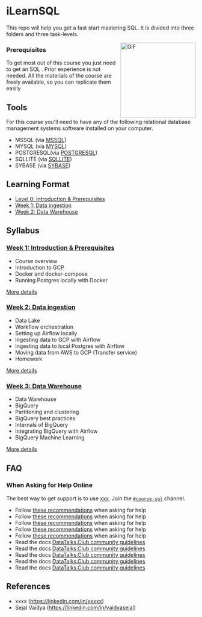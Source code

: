 # iLearnSQL
This repo will help you get a fast start mastering SQL. It is divided into three folders and three task-levels.

<img align="right" alt="GIF" src="https://media.giphy.com/media/vISmwpBJUNYzukTnVx/giphy.gif" width="200" height="200" />


### Prerequisites
To get most out of this course you just need to get an SQL . Prior experience is not needed.
All the materials of the course are freely available, so you can replicate them easily 

## Tools 
For this course you'll need to have any of the following relational database management systems software installed on your computer.

- MSSQL (via [MSSQL](https://www.anaconda.com/products/individual))
- MYSQL (via [MYSQL](https://www.anaconda.com/products/individual))
- POSTGRESQL(via [POSTGRESQL](https://www.anaconda.com/products/individual))
- SQLLITE (via [SQLLITE](https://www.anaconda.com/products/individual))
- SYBASE (via [SYBASE](https://www.anaconda.com/products/individual))

## Learning Format

- [Level 0: Introduction & Prerequisites](#week-1-introduction--prerequisites)
- [Week 1: Data ingestion](#week-2-data-ingestion)
- [Week 2: Data Warehouse](#week-3-data-warehouse)

## Syllabus

### [Week 1: Introduction & Prerequisites](week_1_basics_n_setup)

* Course overview
* Introduction to GCP
* Docker and docker-compose 
* Running Postgres locally with Docker

[More details](week_1_basics_n_setup)

### [Week 2: Data ingestion](week_2_data_ingestion)

* Data Lake
* Workflow orchestration
* Setting up Airflow locally
* Ingesting data to GCP with Airflow
* Ingesting data to local Postgres with Airflow
* Moving data from AWS to GCP (Transfer service)
* Homework

[More details](week_2_data_ingestion)

### [Week 3: Data Warehouse](week_3_data_warehouse)

* Data Warehouse
* BigQuery
* Partitoning and clustering
* BigQuery best practices
* Internals of BigQuery
* Integrating BigQuery with Airflow
* BigQuery Machine Learning

[More details](week_3_data_warehouse)


## FAQ

### When Asking for Help Online

The best way to get support is to use [xxx](https://datatalks.club/slack.html). 
Join the [`#course-sql`](https://app.slack.com/client/T01ATQK62F8/C01FABYF2RG) channel.

- Follow [these recommendations](https://xxx) when asking for help
- Follow [these recommendations](https://xxx) when asking for help
- Follow [these recommendations](https://xxx) when asking for help
- Follow [these recommendations](https://xxx) when asking for help
- Follow [these recommendations](https://xxx) when asking for help
- Read the docs [DataTalks.Club community guidelines](https://xxx)
- Read the docs [DataTalks.Club community guidelines](https://xxx)
- Read the docs [DataTalks.Club community guidelines](https://xxx)
- Read the docs [DataTalks.Club community guidelines](https://xxx)
- Read the docs [DataTalks.Club community guidelines](https://xxx)


## References
- xxxx (https://linkedin.com/in/xxxxx)
- Sejal Vaidya (https://linkedin.com/in/vaidyasejal)
